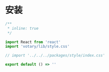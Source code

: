 # 安装

<!-- ### npm 安装

```
npm install votary -S
```

### 引入全局样式

```javascript
import 'votary/dist/style.css'
``` -->

```jsx
/**
 * inline: true
 */

import React from 'react'
import 'votary/lib/style.css'

// import '../../../packages/style/index.css'

export default () => ''
```
